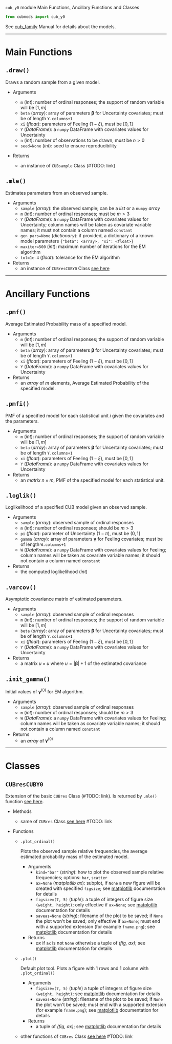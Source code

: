 `cub_y0` module Main Functions, Ancillary Functions and Classes

```Python
from cubmods import cub_y0
```

See [cub_family](../02_cub_family.md) Manual for details about the models.

***

# Main Functions

## `.draw()`

Draws a random sample from a given model.

- Arguments
  - `m` (_int_): number of ordinal responses; the support of random variable will be $[1,m]$
  - `beta` (_array_): array of parameters $\pmb\beta$ for Uncertainty covariates; must be of length `Y.columns+1`
  - `xi` (_float_): parameters of Feeling $(1-\xi)$, must be $[0,1]$
  - `Y` (_DataFrame_): a `numpy` DataFrame with covariates values for Uncertainty
  - `n` (_int_): number of observations to be drawn, must be $n>0$
  - `seed=None` (_int_): seed to ensure reproducibility

- Returns
  - an instance of `CUBsample` Class (#TODO: link)

## `.mle()`

Estimates parameters from an observed sample.

- Arguments
  - `sample` (_array_): the observed sample; can be a _list_ or a `numpy` _array_
  - `m` (_int_): number of ordinal responses; must be $m>3$
  - `Y` (_DataFrame_): a `numpy` DataFrame with covariates values for Uncertainty; column names will be taken as covariate variable names; it must not contain a column named `constant`
  - `gen_pars=None` (_dictionary_): if provided, a dictionary of a known model parameters `{"beta": <array>, "xi": <float>}`
  - `maxiter=500` (_int_): maximum number of iterations for the EM algorithm
  - `tol=1e-4` (_float_): tolerance for the EM algorithm
- Returns
  - an instance of `CUBresCUBY0` Class [see here](cub.md#CUBresCUBY0)

***

# Ancillary Functions

## `.pmf()`
Average Estimated Probability mass of a specified model.
- Arguments
  - `m` (_int_): number of ordinal responses; the support of random variable will be $[1,m]$
  - `beta` (_array_): array of parameters $\pmb\beta$ for Uncertainty covariates; must be of length `Y.columns+1`
  - `xi` (_float_): parameters of Feeling $(1-\xi)$, must be $[0,1]$
  - `Y` (_DataFrame_): a `numpy` DataFrame with covariates values for Uncertainty
- Returns
  - an _array_ of $m$ elements, Average Estimated Probability of the specified model.

## `.pmfi()`
PMF of a specified model for each statistical unit $i$ given the covariates and the parameters.
- Arguments
  - `m` (_int_): number of ordinal responses; the support of random variable will be $[1,m]$
  - `beta` (_array_): array of parameters $\pmb\beta$ for Uncertainty covariates; must be of length `Y.columns+1`
  - `xi` (_float_): parameters of Feeling $(1-\xi)$, must be $[0,1]$
  - `Y` (_DataFrame_): a `numpy` DataFrame with covariates values for Uncertainty
- Returns
  - an _matrix_ $n \times m$, PMF of the specified model for each statistical unit.

## `.loglik()`
Loglikelihood of a specified CUB model given an observed sample.
- Arguments
  - `sample` (_array_): observed sample of ordinal responses
  - `m` (_int_): number of ordinal responses; should be $m>3$
  - `pi` (_float_): parameter of Uncertainty $(1-\pi)$, must be $(0,1]$
  - `gamma` (_array_): array of parameters $\pmb\gamma$ for Feeling covariates; must be of length `W.columns+1`
  - `W` (_DataFrame_): a `numpy` DataFrame with covariates values for Feeling; column names will be taken as covariate variable names; it should not contain a column named `constant`
- Returns
  - the computed loglikelihood (_int_)

## `.varcov()`
Asymptotic covariance matrix of estimated parameters.
- Arguments
  - `sample` (_array_): observed sample of ordinal responses
  - `m` (_int_): number of ordinal responses; the support of random variable will be $[1,m]$
  - `beta` (_array_): array of parameters $\pmb\beta$ for Uncertainty covariates; must be of length `Y.columns+1`
  - `xi` (_float_): parameters of Feeling $(1-\xi)$, must be $[0,1]$
  - `Y` (_DataFrame_): a `numpy` DataFrame with covariates values for Uncertainty
- Returns
  - a matrix $u \times u$ where $u = |\pmb\beta|+1$ of the estimated covariance

## `.init_gamma()`
Initial values of $\pmb\gamma^{(0)}$ for EM algorithm.
- Arguments
  - `sample` (_array_): observed sample of ordinal responses
  - `m` (_int_): number of ordinal responses; should be $m>3$
  - `W` (_DataFrame_): a `numpy` DataFrame with covariates values for Feeling; column names will be taken as covariate variable names; it should not contain a column named `constant`
- Returns
  - an _array_ of $\pmb\gamma^{(0)}$

***

# Classes

## `CUBresCUBY0`

Extension of the basic `CUBres` Class (#TODO: link). Is returned by `.mle()` function [see here](cub.md#mle).

- Methods
  - same of `CUBres` Class [see here]() #TODO: link

- Functions
  - `.plot_ordinal()`
    
    Plots the observed sample relative frequencies, the average estimated probability mass of the estimated model.

    - Arguments
      - `kind="bar"` (_string_): how to plot the observed sample relative frequencies; options: `bar`, `scatter`
      - `ax=None` (_matplotlib ax_): subplot, if `None` a new figure will be created with specified `figsize`; see [matplotlib](https://matplotlib.org) documentation for details
      - `figsize=(7, 5)` (_tuple_): a tuple of integers of figure size `(weight, height)`; only effective if `ax=None`; see [matplotlib](https://matplotlib.org) documentation for details
      - `saveas=None` (_string_): filename of the plot to be saved; if `None` the plot won't be saved; only effective if `ax=None`; must end with a supported extension (for example `fname.png`); see [matplotlib](https://matplotlib.org) documentation for details
    - Returns
      - _ax_ if `ax` is not `None` otherwise a tuple of _(fig, ax)_; see [matplotlib](https://matplotlib.org) documentation for details

  - `.plot()`
    
    Default plot tool. Plots a figure with 1 rows and 1 column with `.plot_ordinal()`
    - Arguments
      - `figsize=(7, 5)` (_tuple_) a tuple of integers of figure size `(weight, height)`; see [matplotlib](https://matplotlib.org) documentation for details
      - `saveas=None` (_string_): filename of the plot to be saved; if `None` the plot won't be saved; must end with a supported extension (for example `fname.png`); see [matplotlib](https://matplotlib.org) documentation for details
    - Returns
      - a tuple of _(fig, ax)_; see [matplotlib](https://matplotlib.org) documentation for details

  - other functions of `CUBres` Class [see here]() #TODO: link
